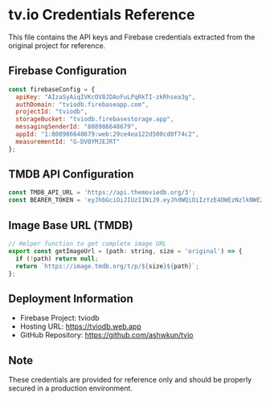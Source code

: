 # tv.io Credentials Reference

This file contains the API keys and Firebase credentials extracted from the original project for reference.

## Firebase Configuration

```javascript
const firebaseConfig = {
  apiKey: "AIzaSyAiqIVKcOV8JDAoFuLPqRkTI-zkRhsea3g",
  authDomain: "tviodb.firebaseapp.com",
  projectId: "tviodb",
  storageBucket: "tviodb.firebasestorage.app",
  messagingSenderId: "808986648679",
  appId: "1:808986648679:web:29ce4ea122d500cd0f74c2",
  measurementId: "G-DV0YMJEJRT"
};
```

## TMDB API Configuration

```javascript
const TMDB_API_URL = 'https://api.themoviedb.org/3';
const BEARER_TOKEN = 'eyJhbGciOiJIUzI1NiJ9.eyJhdWQiOiIzYzE4OWEzNzlkNWE2OGY3Y2VmMjM3YTg1ZmIwMWQzNSIsIm5iZiI6MTY3OTYwNTcwMi40MTI5OTk5LCJzdWIiOiI2NDFjYmZjNmI5YTBiZDAwN2JhOGI1NGMiLCJzY29wZXMiOlsiYXBpX3JlYWQiXSwidmVyc2lvbiI6MX0.Se61ep1AP9sxb9fPhJP_g29-_eJ-PszNakSzemtojl4';
```

## Image Base URL (TMDB)

```javascript
// Helper function to get complete image URL
export const getImageUrl = (path: string, size = 'original') => {
  if (!path) return null;
  return `https://image.tmdb.org/t/p/${size}${path}`;
};
```

## Deployment Information

- Firebase Project: tviodb
- Hosting URL: https://tviodb.web.app
- GitHub Repository: https://github.com/ashwkun/tvio

## Note

These credentials are provided for reference only and should be properly secured in a production environment. 